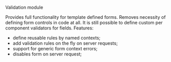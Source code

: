 Validation module

Provides full functionality for template defined forms. Removes necessity of defining form controls in code at all. It is still possible to define custom per component validators for fields.
Features:
- define reusable rules by named contexts;
- add validation rules on the fly on server requests;
- support for generic form context errors;
- disables form on server request;


